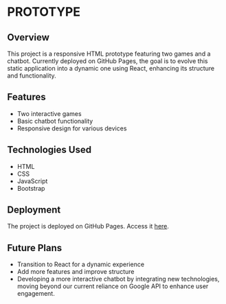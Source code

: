 # PROTOTYPE

## Overview
This project is a responsive HTML prototype featuring two games and a chatbot. Currently deployed on GitHub Pages, the goal is to evolve this static application into a dynamic one using React, enhancing its structure and functionality.

## Features
- Two interactive games
- Basic chatbot functionality
- Responsive design for various devices

## Technologies Used
- HTML
- CSS
- JavaScript
- Bootstrap

## Deployment
The project is deployed on GitHub Pages. Access it [here](https://anumandlas.github.io/SIH/).

## Future Plans
- Transition to React for a dynamic experience
- Add more features and improve structure
- Developing a more interactive chatbot by integrating new technologies, moving beyond our current reliance on Google API to enhance user engagement.

